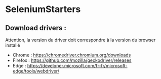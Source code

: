 # SeleniumStarters



## Download drivers :

Attention, la version du driver doit correspondre à la version du browser installé

- Chrome : https://chromedriver.chromium.org/downloads
- Firefox : https://github.com/mozilla/geckodriver/releases
- Edge : https://developer.microsoft.com/fr-fr/microsoft-edge/tools/webdriver/


